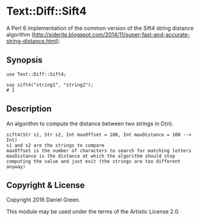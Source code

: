 # Text::Diff::Sift4
A Perl 6 implementation of the common version of the Sift4 string distance algorithm (http://siderite.blogspot.com/2014/11/super-fast-and-accurate-string-distance.html).

## Synopsis
```
use Text::Diff::Sift4;

say sift4("string1", "string2");
# 1
```

## Description
An algorithm to compute the distance between two strings in O(n).
```
sift4(Str s1, Str s2, Int maxOffset = 100, Int maxDistance = 100 --> Int)
s1 and s2 are the strings to compare
maxOffset is the number of characters to search for matching letters
maxDistance is the distance at which the algorithm should stop computing the value and just exit (the strings are too different anyway)
```

## Copyright & License
Copyright 2016 Daniel Green.

This module may be used under the terms of the Artistic License 2.0.
